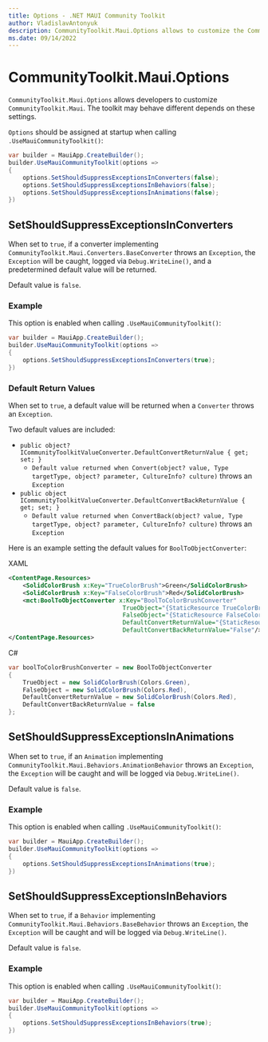 ```yaml
---
title: Options - .NET MAUI Community Toolkit
author: VladislavAntonyuk
description: CommunityToolkit.Maui.Options allows to customize the CommunityToolkit.Maui.
ms.date: 09/14/2022
---
```


# CommunityToolkit.Maui.Options

`CommunityToolkit.Maui.Options` allows developers to customize `CommunityToolkit.Maui`. The toolkit may behave different depends on these settings.

`Options` should be assigned at startup when calling `.UseMauiCommunityToolkit()`:

```cs
var builder = MauiApp.CreateBuilder();
builder.UseMauiCommunityToolkit(options =>
{
    options.SetShouldSuppressExceptionsInConverters(false);
    options.SetShouldSuppressExceptionsInBehaviors(false);
    options.SetShouldSuppressExceptionsInAnimations(false);
})
```

## SetShouldSuppressExceptionsInConverters

When set to `true`, if a converter implementing `CommunityToolkit.Maui.Converters.BaseConverter` throws an `Exception`, the `Exception` will be caught, logged via `Debug.WriteLine()`, and a predetermined default value will be returned.

Default value is `false`.

### Example
This option is enabled when calling `.UseMauiCommunityToolkit()`:

```csharp
var builder = MauiApp.CreateBuilder();
builder.UseMauiCommunityToolkit(options =>
{
    options.SetShouldSuppressExceptionsInConverters(true);
})
```

### Default Return Values
When set to `true`, a default value will be returned when a `Converter` throws an `Exception`.

Two default values are included:

- `public object? ICommunityToolkitValueConverter.DefaultConvertReturnValue { get; set; }`
   - `Default value returned when Convert(object? value, Type targetType, object? parameter, CultureInfo? culture)` throws an `Exception`
- `public object ICommunityToolkitValueConverter.DefaultConvertBackReturnValue { get; set; }`
   - `Default value returned when ConvertBack(object? value, Type targetType, object? parameter, CultureInfo? culture)` throws an `Exception`

Here is an example setting the default values for `BoolToObjectConverter`:

XAML
```xml
<ContentPage.Resources>
    <SolidColorBrush x:Key="TrueColorBrush">Green</SolidColorBrush>
    <SolidColorBrush x:Key="FalseColorBrush">Red</SolidColorBrush>
    <mct:BoolToObjectConverter x:Key="BoolToColorBrushConverter" 
                                TrueObject="{StaticResource TrueColorBrush}" 
                                FalseObject="{StaticResource FalseColorBrush}"
                                DefaultConvertReturnValue="{StaticResource FalseColorBrush}"
                                DefaultConvertBackReturnValue="False"/>
</ContentPage.Resources>
```

C#
```csharp
var boolToColorBrushConverter = new BoolToObjectConverter
{
    TrueObject = new SolidColorBrush(Colors.Green),
    FalseObject = new SolidColorBrush(Colors.Red),
    DefaultConvertReturnValue = new SolidColorBrush(Colors.Red),
    DefaultConvertBackReturnValue = false
};
```

## SetShouldSuppressExceptionsInAnimations
When set to `true`, if an `Animation` implementing `CommunityToolkit.Maui.Behaviors.AnimationBehavior` throws an `Exception`, the `Exception` will be caught and will be logged via `Debug.WriteLine()`.

Default value is `false`.

### Example
This option is enabled when calling `.UseMauiCommunityToolkit()`:

```csharp
var builder = MauiApp.CreateBuilder();
builder.UseMauiCommunityToolkit(options =>
{
    options.SetShouldSuppressExceptionsInAnimations(true);
})
```

## SetShouldSuppressExceptionsInBehaviors

When set to `true`, if a `Behavior` implementing `CommunityToolkit.Maui.Behaviors.BaseBehavior` throws an `Exception`, the `Exception` will be caught and will be logged via `Debug.WriteLine()`.

Default value is `false`.

### Example
This option is enabled when calling `.UseMauiCommunityToolkit()`:

```csharp
var builder = MauiApp.CreateBuilder();
builder.UseMauiCommunityToolkit(options =>
{
    options.SetShouldSuppressExceptionsInBehaviors(true);
})
```